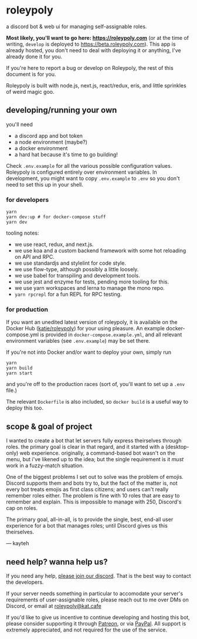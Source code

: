 # roleypoly

a discord bot & web ui for managing self-assignable roles.

**Most likely, you'll want to go here: https://roleypoly.com** (or at the time of writing, `develop` is deployed to https://beta.roleypoly.com). This app is already hosted, you don't need to deal with deploying it or anything, I've already done it for you.

If you're here to report a bug or develop on Roleypoly, the rest of this document is for you.

Roleypoly is built with node.js, next.js, react/redux, eris, and little sprinkles of weird magic goo.

## developing/running your own

you'll need

- a discord app and bot token
- a node environment (maybe?)
- a docker environment
- a hard hat because it's time to go building!

Check `.env.example` for all the various possible configuration values. Roleypoly is configured entirely over environment variables. In development, you might want to copy `.env.example` to `.env` so you don't need to set this up in your shell.

### for developers

```
yarn
yarn dev:up # for docker-compose stuff
yarn dev
```

tooling notes:
- we use react, redux, and next.js.
- we use koa and a custom backend framework with some hot reloading on API and RPC.
- we use standardjs and stylelint for code style.
- we use flow-type, although possibly a little loosely.
- we use babel for transpiling and development tools.
- we use jest and enzyme for tests, pending more tooling for this.
- we use yarn workspaces and lerna to manage the mono repo.
- `yarn rpcrepl` for a fun REPL for RPC testing.

### for production

If you want an unedited latest version of roleypoly, it is available on the Docker Hub ([katie/roleypoly](https://hub.docker.com/r/katie/roleypoly)) for your using pleasure. An example docker-compose.yml is provided in `docker-compose.example.yml`, and all relevant environment variables (see `.env.example`) may be set there.

If you're not into Docker and/or want to deploy your own, simply run
```
yarn
yarn build
yarn start
```
and you're off to the production races (sort of, you'll want to set up a `.env` file.)

The relevant `Dockerfile` is also included, so `docker build` is a useful way to deploy this too.

## scope & goal of project

I wanted to create a bot that let servers fully express theirselves through roles. the primary goal is clear in that regard, and it started with a (desktop-only) web experience. originally, a command-based bot wasn't on the menu, but i've likened up to the idea; but the single requirement is it *must* work in a fuzzy-match situation.

One of the biggest problems I set out to solve was the problem of emojis. Discord supports them and bots try to, but the fact of the matter is, not every bot treats emojis as first class citizens; and users can't really remember roles either. The problem is fine with 10 roles that are easy to remember and explain. This is impossible to manage with 250, Discord's cap on roles.

The primary goal, all-in-all, is to provide the single, best, end-all user experience for a bot that manages roles; until Discord gives us this theirselves.

— kayteh

## need help? wanna help us?

If you need any help, [please join our discord](https://discord.gg/m4GpWYY). That is the best way to contact the developers.

If your server needs something in particular to accomodate your server's requirements of user-assignable roles, please reach out to me over DMs on Discord, or email at [roleypoly@kat.cafe](mailto:roleypoly@kat.cafe)

If you'd like to give us incentive to continue developing and hosting this bot, please consider supporting it through [Patreon](https://patreon.com/kata), or via [PayPal](https://paypal.me/kayteh). All support is extremely appreciated, and not required for the use of the service.
